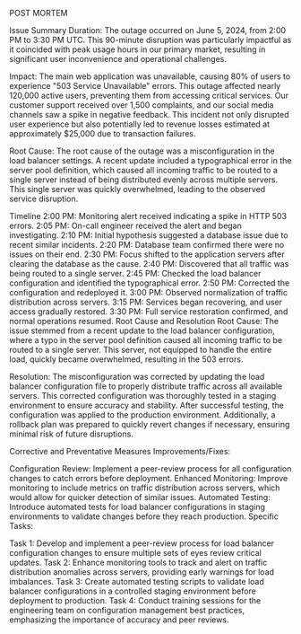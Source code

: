 POST MORTEM

Issue Summary
Duration: The outage occurred on June 5, 2024, from 2:00 PM to 3:30 PM UTC. This 90-minute disruption was particularly impactful as it coincided with peak usage hours in our primary market, resulting in significant user inconvenience and operational challenges.

Impact: The main web application was unavailable, causing 80% of users to experience "503 Service Unavailable" errors. This outage affected nearly 120,000 active users, preventing them from accessing critical services. Our customer support received over 1,500 complaints, and our social media channels saw a spike in negative feedback. This incident not only disrupted user experience but also potentially led to revenue losses estimated at approximately $25,000 due to transaction failures.

Root Cause: The root cause of the outage was a misconfiguration in the load balancer settings. A recent update included a typographical error in the server pool definition, which caused all incoming traffic to be routed to a single server instead of being distributed evenly across multiple servers. This single server was quickly overwhelmed, leading to the observed service disruption.

Timeline
2:00 PM: Monitoring alert received indicating a spike in HTTP 503 errors.
2:05 PM: On-call engineer received the alert and began investigating.
2:10 PM: Initial hypothesis suggested a database issue due to recent similar incidents.
2:20 PM: Database team confirmed there were no issues on their end.
2:30 PM: Focus shifted to the application servers after clearing the database as the cause.
2:40 PM: Discovered that all traffic was being routed to a single server.
2:45 PM: Checked the load balancer configuration and identified the typographical error.
2:50 PM: Corrected the configuration and redeployed it.
3:00 PM: Observed normalization of traffic distribution across servers.
3:15 PM: Services began recovering, and user access gradually restored.
3:30 PM: Full service restoration confirmed, and normal operations resumed.
Root Cause and Resolution
Root Cause: The issue stemmed from a recent update to the load balancer configuration, where a typo in the server pool definition caused all incoming traffic to be routed to a single server. This server, not equipped to handle the entire load, quickly became overwhelmed, resulting in the 503 errors.

Resolution: The misconfiguration was corrected by updating the load balancer configuration file to properly distribute traffic across all available servers. This corrected configuration was thoroughly tested in a staging environment to ensure accuracy and stability. After successful testing, the configuration was applied to the production environment. Additionally, a rollback plan was prepared to quickly revert changes if necessary, ensuring minimal risk of future disruptions.

Corrective and Preventative Measures
Improvements/Fixes:

Configuration Review: Implement a peer-review process for all configuration changes to catch errors before deployment.
Enhanced Monitoring: Improve monitoring to include metrics on traffic distribution across servers, which would allow for quicker detection of similar issues.
Automated Testing: Introduce automated tests for load balancer configurations in staging environments to validate changes before they reach production.
Specific Tasks:

Task 1: Develop and implement a peer-review process for load balancer configuration changes to ensure multiple sets of eyes review critical updates.
Task 2: Enhance monitoring tools to track and alert on traffic distribution anomalies across servers, providing early warnings for load imbalances.
Task 3: Create automated testing scripts to validate load balancer configurations in a controlled staging environment before deployment to production.
Task 4: Conduct training sessions for the engineering team on configuration management best practices, emphasizing the importance of accuracy and peer reviews.
